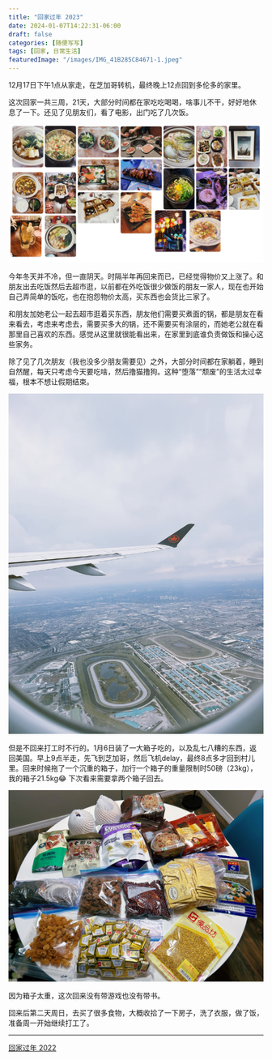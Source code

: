 ```yaml
---
title: "回家过年 2023"
date: 2024-01-07T14:22:31-06:00
draft: false
categories: [随便写写]
tags: [回家, 日常生活]
featuredImage: "/images/IMG_41B285C84671-1.jpeg"
---
```


12月17日下午1点从家走，在芝加哥转机，最终晚上12点回到多伦多的家里。
<!--more-->

这次回家一共三周，21天，大部分时间都在家吃吃喝喝，啥事儿不干，好好地休息了一下。还见了见朋友们，看了电影，出门吃了几次饭。

![image](/images/IMG_41B285C84671-1.jpeg)

今年冬天并不冷，但一直阴天。时隔半年再回来而已，已经觉得物价又上涨了。和朋友出去吃饭然后去超市逛，以前都在外吃饭很少做饭的朋友一家人，现在也开始自己弄简单的饭吃，也在抱怨物价太高，买东西也会货比三家了。

和朋友加她老公一起去超市逛着买东西，朋友他们需要买煮面的锅，都是朋友在看来看去，考虑来考虑去，需要买多大的锅，还不需要买有涂层的，而她老公就在看那里自己喜欢的东西。感觉从这里就很能看出来，在家里到底谁负责做饭和操心这些家务。

除了见了几次朋友（我也没多少朋友需要见）之外，大部分时间都在家躺着，睡到自然醒，每天只考虑今天要吃啥，然后撸猫撸狗。这种“堕落”“颓废”的生活太过幸福，根本不想让假期结束。

![images](/images/9D6CE8AF-8435-4EAA-8ECF-B37F8AC6B544.JPG)


但是不回来打工时不行的。1月6日装了一大箱子吃的，以及乱七八糟的东西，返回美国。早上9点半走，先飞到芝加哥，然后飞机delay，最终8点多才回到村儿里。回来时候拖了一个沉重的箱子，加行一个箱子的重量限制时50磅（23kg），我的箱子21.5kg😂 下次看来需要拿两个箱子回去。

![images](/images/F03FFBB5-2D98-4B5A-97E4-81067CC781E3.JPG)

因为箱子太重，这次回来没有带游戏也没有带书。

回来后第二天周日，去买了很多食物，大概收拾了一下房子，洗了衣服，做了饭，准备周一开始继续打工了。

---

[回家过年 2022](/posts/回家过年2022/)